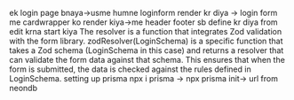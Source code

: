 ek login page bnaya->usme humne loginform render kr diya -> login form me cardwrapper ko render kiya->me header footer sb define kr diya
from edit krna start kiya
The resolver is a function that integrates Zod validation with the form library.
zodResolver(LoginSchema) is a specific function that takes a Zod schema (LoginSchema in this case) and returns a resolver that can validate the form data against that schema. This ensures that when the form is submitted, the data is checked against the rules defined in LoginSchema.
setting up prisma
npx i prisma -> npx prisma init-> url from neondb